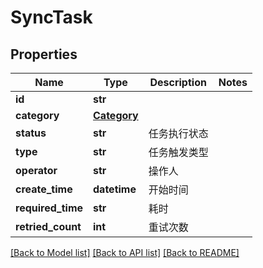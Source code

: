 # SyncTask

## Properties
Name | Type | Description | Notes
------------ | ------------- | ------------- | -------------
**id** | **str** |  |
**category** | [**Category**](Category.md) |  |
**status** | **str** | 任务执行状态 |
**type** | **str** | 任务触发类型 |
**operator** | **str** | 操作人 |
**create_time** | **datetime** | 开始时间 |
**required_time** | **str** | 耗时 |
**retried_count** | **int** | 重试次数 |

[[Back to Model list]](../README.md#documentation-for-models) [[Back to API list]](../README.md#documentation-for-api-endpoints) [[Back to README]](../README.md)
